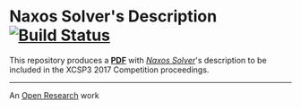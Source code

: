 # Naxos Solver's Description [![Build Status](https://travis-ci.org/pothitos/naxos-description.svg?branch=master)](https://travis-ci.org/pothitos/naxos-description)

This repository produces a
[__PDF__](http://di.uoa.gr/~pothitos/papers/Naxos_XCSP3_2017.pdf)
with [_Naxos Solver_](https://github.com/pothitos/naxos)'s
description to be included in the XCSP3 2017 Competition
proceedings.

---

An [Open
Research](https://gist.github.com/pothitos/ec5f4f66ddd113aea6bac4094690d72e)
work

